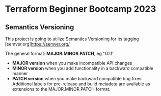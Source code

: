 # Terraform Beginner Bootcamp 2023

## Semantics Versioning
This project is going to utilize Semantics Versioning for its tagging
[semver.org]https://semver.org/

The general format:
 **MAJOR.MINOR.PATCH**, eg '1.0.1'

- **MAJOR version** when you make incompatible API changes
- **MINOR version** when you add functionality in a backward compatible manner
- **PATCH version** when you make backward compatible bug fixes
Additional labels for pre-release and build metadata are available as extensions to the MAJOR.MINOR.PATCH format.